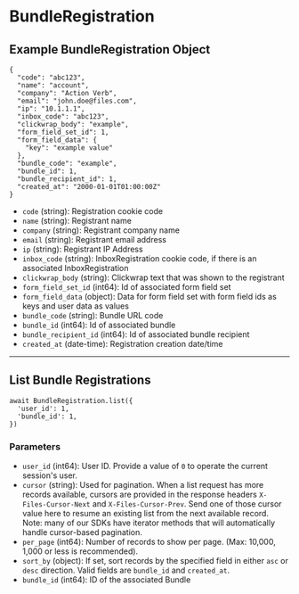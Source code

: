 # BundleRegistration

## Example BundleRegistration Object

```
{
  "code": "abc123",
  "name": "account",
  "company": "Action Verb",
  "email": "john.doe@files.com",
  "ip": "10.1.1.1",
  "inbox_code": "abc123",
  "clickwrap_body": "example",
  "form_field_set_id": 1,
  "form_field_data": {
    "key": "example value"
  },
  "bundle_code": "example",
  "bundle_id": 1,
  "bundle_recipient_id": 1,
  "created_at": "2000-01-01T01:00:00Z"
}
```

* `code` (string): Registration cookie code
* `name` (string): Registrant name
* `company` (string): Registrant company name
* `email` (string): Registrant email address
* `ip` (string): Registrant IP Address
* `inbox_code` (string): InboxRegistration cookie code, if there is an associated InboxRegistration
* `clickwrap_body` (string): Clickwrap text that was shown to the registrant
* `form_field_set_id` (int64): Id of associated form field set
* `form_field_data` (object): Data for form field set with form field ids as keys and user data as values
* `bundle_code` (string): Bundle URL code
* `bundle_id` (int64): Id of associated bundle
* `bundle_recipient_id` (int64): Id of associated bundle recipient
* `created_at` (date-time): Registration creation date/time

---

## List Bundle Registrations

```
await BundleRegistration.list({
  'user_id': 1,
  'bundle_id': 1,
})
```


### Parameters

* `user_id` (int64): User ID.  Provide a value of `0` to operate the current session's user.
* `cursor` (string): Used for pagination.  When a list request has more records available, cursors are provided in the response headers `X-Files-Cursor-Next` and `X-Files-Cursor-Prev`.  Send one of those cursor value here to resume an existing list from the next available record.  Note: many of our SDKs have iterator methods that will automatically handle cursor-based pagination.
* `per_page` (int64): Number of records to show per page.  (Max: 10,000, 1,000 or less is recommended).
* `sort_by` (object): If set, sort records by the specified field in either `asc` or `desc` direction. Valid fields are `bundle_id` and `created_at`.
* `bundle_id` (int64): ID of the associated Bundle
